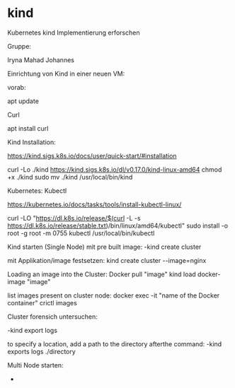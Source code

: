 # kind
Kubernetes kind Implementierung erforschen

Gruppe:

Iryna
Mahad
Johannes

Einrichtung von Kind in einer neuen VM:

vorab:

apt update

Curl

apt install curl

Kind Installation:

https://kind.sigs.k8s.io/docs/user/quick-start/#installation

curl -Lo ./kind https://kind.sigs.k8s.io/dl/v0.17.0/kind-linux-amd64
chmod +x ./kind
sudo mv ./kind /usr/local/bin/kind

Kubernetes: Kubectl

https://kubernetes.io/docs/tasks/tools/install-kubectl-linux/

curl -LO "https://dl.k8s.io/release/$(curl -L -s https://dl.k8s.io/release/stable.txt)/bin/linux/amd64/kubectl"
sudo install -o root -g root -m 0755 kubectl /usr/local/bin/kubectl

Kind starten (Single Node) mit pre built image:
-kind create cluster


mit Applikation/image festsetzen:
kind create cluster --image=nginx

Loading an image into the Cluster:
Docker pull "image"
kind load docker-image "image"



list images present on cluster node:
docker exec -it "name of the Docker container" crictl images

Cluster forensich untersuchen:

-kind export logs 

to specify a location, add a path to the directory afterthe command:
-kind exports logs ./directory


Multi Node starten:

-


